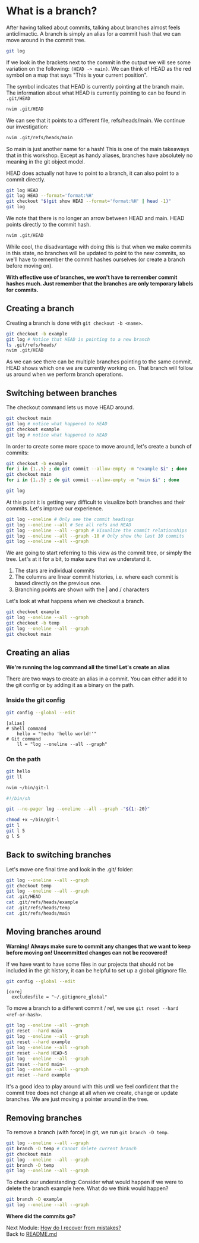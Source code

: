 # What is a branch?

After having talked about commits, talking about branches almost feels
anticlimactic. A branch is simply an alias for a commit hash that we can move
around in the commit tree.

```sh
git log
```

If we look in the brackets next to the commit in the output we will see some
variation on the following: `(HEAD -> main)`. We can think of HEAD as the red
symbol on a map that says "This is your current position".

The symbol indicates that HEAD is currently pointing at the branch main. The
information about what HEAD is currently pointing to can be found in `.git/HEAD`

```sh
nvim .git/HEAD
```

We can see that it points to a different file, refs/heads/main. We continue
our investigation:

```sh
nvim .git/refs/heads/main
```

So main is just another name for a hash! This is one of the main takeaways
that in this workshop. Except as handy aliases,
branches have absolutely no meaning in the git object model.

HEAD does actually not have to point to a branch, it can also point to a commit
directly.

```sh
git log HEAD
git log HEAD --format='format:%H'
git checkout "$(git show HEAD --format='format:%H' | head -1)"
git log
```

We note that there is no longer an arrow between HEAD and main. HEAD points
directly to the commit hash.

```sh
nvim .git/HEAD
```

While cool, the disadvantage with doing this is that when we
make commits in this state, no branches will be updated to point to the new
commits, so we'll have to remember the commit hashes ourselves (or create
a branch before moving on).

**With effective use of branches, we won't have to remember commit hashes much.
Just remember that the branches are only temporary labels for commits.**

## Creating a branch

Creating a branch is done with `git checkout -b <name>`. 

```sh
git checkout -b example
git log # Notice that HEAD is pointing to a new branch
ls .git/refs/heads/
nvim .git/HEAD
```

As we can see there can be multiple branches pointing to the same commit. HEAD
shows which one we are currently working on. That branch will follow us around
when we perform branch operations.

## Switching between branches

The checkout command lets us move HEAD around.

```sh
git checkout main
git log # notice what happened to HEAD
git checkout example
git log # notice what happened to HEAD
```

In order to create some more space to move around, let's create a bunch of commits:

```sh
git checkout -b example
for i in {1..5} ; do git commit --allow-empty -m "example $i" ; done
git checkout main
for i in {1..5} ; do git commit --allow-empty -m "main $i" ; done

git log
```

At this point it is getting very difficult to visualize both branches and their
commits. Let's improve our experience.

```sh
git log --oneline # Only see the commit headings
git log --oneline --all # See all refs and HEAD
git log --oneline --all --graph # Visualize the commit relationships
git log --oneline --all --graph -10 # Only show the last 10 commits
git log --oneline --all --graph
```

We are going to start referring to this view as the commit tree, or simply the
tree. Let's at it for a bit, to make sure that we understand it.

1. The stars are individual commits
2. The columns are linear commit histories, i.e. where each commit is based
   directly on the previous one.
3. Branching points are shown with the | and / characters

Let's look at what happens when we checkout a branch.

```sh
git checkout example
git log --oneline --all --graph
git checkout -b temp
git log --oneline --all --graph
git checkout main
```

## Creating an alias

**We're running the log command all the time! Let's create an alias**

There are two ways to create an alias in a commit. You can either add it to the
git config or by adding it as a binary on the path.

### Inside the git config

```sh
git config --global --edit
```

```gitconfig
[alias]
# Shell command
    hello = "!echo 'hello world!'"
# Git command
    ll = "log --oneline --all --graph"
```

### On the path

```sh
git hello
git ll

nvim ~/bin/git-l
```

```sh
#!/bin/sh

git --no-pager log --oneline --all --graph -"${1:-20}"
```

```sh
chmod +x ~/bin/git-l
git l
git l 5
g l 5
```

## Back to switching branches

Let's move one final time and look in the .git/ folder:

```sh
git log --oneline --all --graph
git checkout temp
git log --oneline --all --graph
cat .git/HEAD
cat .git/refs/heads/example
cat .git/refs/heads/temp
cat .git/refs/heads/main
```

## Moving branches around

**Warning! Always make sure to commit any changes that we want to keep before
moving on! Uncommitted changes can not be recovered!**

If we have want to have some files in our projects that should not be included
in the git history, it can be helpful to set up a global gitignore file.

```sh
git config --global --edit
```

```gitconfig
[core]
  excludesfile = "~/.gitignore_global"
```

To move a branch to a different commit / ref, we use `git reset --hard
<ref-or-hash>`.

```sh
git log --oneline --all --graph
git reset --hard main
git log --oneline --all --graph
git reset --hard example
git log --oneline --all --graph
git reset --hard HEAD~5
git log --oneline --all --graph
git reset --hard main~
git log --oneline --all --graph
git reset --hard example
```

It's a good idea to play around with this until we feel confident that the commit tree
does not change at all when we create, change or update branches. We are just moving a pointer
around in the tree.

## Removing branches

To remove a branch (with force) in git, we run `git branch -D temp`.

```sh
git log --oneline --all --graph
git branch -D temp # Cannot delete current branch
git checkout main
git log --oneline --all --graph
git branch -D temp
git log --oneline --all --graph
```

To check our understanding: Consider what would happen if we were to delete the
branch example here. What do we think would happen?

```sh
git branch -D example
git log --oneline --all --graph
```

**Where did the commits go?**

Next Module: [How do I recover from mistakes?](04_using_the_reflog.md)  
Back to [README.md](README.md)
